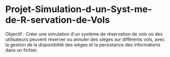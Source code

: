 # Projet-Simulation-d-un-Syst-me-de-R-servation-de-Vols
Objectif : Créer une simulation d'un système de réservation de vols où des utilisateurs peuvent réserver ou annuler des sièges sur différents vols, avec la gestion de la disponibilité des sièges et la persistance des informations dans un fichier.
